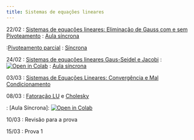 ```yaml
---
title: Sistemas de equações lineares
---
```


22/02
: [Sistemas de equações lineares: Eliminação de Gauss com e sem Pivoteamento](https://youtu.be/FKPrlNHqwT0)
: [Aula síncrona](/material/09_eliminacao_gaussiana.html)

:[Pivoteamento parcial](https://youtu.be/6-iBXVomqb8)
: [Síncrona](/material/10_pivoteamento.html)

24/02
: [Sistemas de equações lineares Gaus-Seidel e Jacobi](https://youtu.be/3rMYV9gI2UA)
  : <a href="https://githubtocolab.com/cn-ufpe/cn-ufpe.github.io/blob/master/material/10_pivoteamento.ipynb" target="_parent"><img src="https://colab.research.google.com/assets/colab-badge.svg" alt="Open in Colab"/></a>
: [Aula síncrona](/material/11_metodos_iterativos.html)

03/03
: [Sistemas de Equações Lineares: Convergência e Mal Condicionamento](https://youtu.be/87pkkBm2exw)


08/03
: [Fatoração LU](https://youtu.be/MG4Ek9niGTA) e [Cholesky](https://youtu.be/bXoGSTBlT5M) 

: [Aula Síncrona]: <a href="https://githubtocolab.com/cn-ufpe/cn-ufpe.github.io/blob/master/material/12_fatoracao.ipynb" target="_parent"><img src="https://colab.research.google.com/assets/colab-badge.svg" alt="Open in Colab"/></a>


10/03
: Revisão para a prova


15/03
: Prova 1
